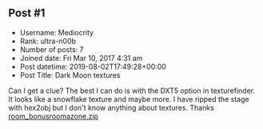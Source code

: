 ## Post #1
- Username: Mediocrity
- Rank: ultra-n00b
- Number of posts: 7
- Joined date: Fri Mar 10, 2017 4:31 am
- Post datetime: 2019-08-02T17:49:28+00:00
- Post Title: Dark Moon textures

Can I get a clue? The best I can do is with the DXT5 option in texturefinder. It looks like a snowflake texture and maybe more. I have ripped the stage with hex2obj but I don't know anything about textures. Thanks
[room_bonusroomazone.zip](https://xentaxbackup.github.io/file/16558_room_bonusroomazone.zip)
